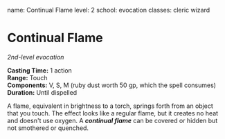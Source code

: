 name: Continual Flame
level: 2
school: evocation
classes: cleric
         wizard

# Continual Flame 
_2nd-level evocation_ 

**Casting Time:** 1 action    
**Range:** Touch    
**Components:** V, S, M (ruby dust worth 50 gp, which the spell consumes)    
**Duration:** Until dispelled 

A flame, equivalent in brightness to a torch, springs forth from an object that you touch. The effect looks like a regular flame, but it creates no heat and doesn't use oxygen. A **_continual flame_** can be covered or hidden but not smothered or quenched. 
